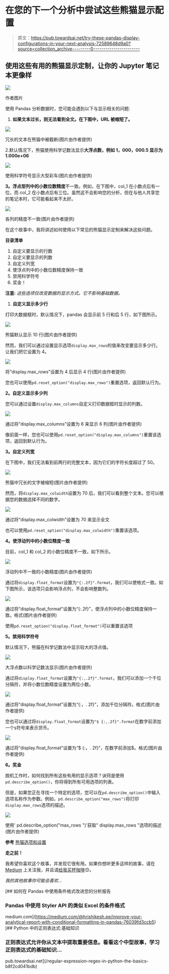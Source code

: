 # 在您的下一个分析中尝试这些熊猫显示配置

> 原文：<https://pub.towardsai.net/try-these-pandas-display-configurations-in-your-next-analysis-72589648d9a0?source=collection_archive---------0----------------------->

## 使用这些有用的熊猫显示定制，让你的 Jupyter 笔记本更像样

![](img/9a0bd540486f3d15a057afc1eae83303.png)

作者图片

使用 Pandas 分析数据时，您可能会遇到以下与显示相关的问题:

1.  **如果文本过长，则无法看到全文。在下图中，URL 被缩短了。**

![](img/bb6132229453381854cb51875774a2cd.png)

冗长的文本在熊猫中被截断(图片由作者提供)

2.默认情况下，熊猫使用科学记数法显示**大浮点数，例如 1，000，000.5 显示为 1.000e+06**

![](img/5c5544c96562b4af2899f8ea7f8b315a.png)

使用科学符号显示大型彩车(图片由作者提供)

**3。浮点型列中的小数位数精度**不一致。例如，在下图中，col_1 在小数点后有一位，而 col_2 在小数点后有三位。虽然这不会影响您的分析，但在与他人共享您的笔记本时，它可能看起来不太好。

![](img/b9d0cc3c8b03bece2d0bf727fd4c5dae.png)

各列的精度不一致(图片由作者提供)

在这个故事中，我将讲述如何使用以下常见的熊猫显示定制来解决这些问题。

**目录清单**

1.  自定义要显示的行数
2.  自定义要显示的列数
3.  自定义列宽
4.  使浮点列中的小数位数精度保持一致
5.  禁用科学符号
6.  奖金！

**注意:** *这些选项仅改变数据的显示方式。它不影响基础数据。*

1.  **自定义显示多少行**

打印大数据框时，默认情况下，pandas 会显示前 5 行和后 5 行，如下图所示。

![](img/ce9135a30fda5d59c1abd21fb7927b7f.png)

熊猫默认显示 10 行(图片由作者提供)

然而，我们可以通过设置显示选项`display.max_rows`的值来改变要显示多少行。让我们把它设置为 4。

![](img/94dfa53715b41a9f391a12efdef03b36.png)

将“display.max_rows”设置为 4 后显示 4 行(图片由作者提供)

您也可以使用`pd.reset_option("display.max_rows")`重置选项，返回默认行为。

**2。自定义显示多少列**

您可以通过设置`display.max_columns`自定义打印数据框时显示的列数。

![](img/2f49f2a21aae788b41b560e2325eaff5.png)

通过将“display.max_columns”设置为 6 来显示 6 列(图片由作者提供)

像前面一样，您也可以使用`pd.reset_option("display.max_columns")`重置该选项，返回到默认行为。

**3。自定义列宽**

在下图中，我们无法看到前两行的完整文本，因为它们的字符长度超过了 50。

![](img/c3c0b6c6e843021dd2fe47a2886e7681.png)

熊猫中冗长的文字被缩短(图片由作者提供)

然而，将`display.max_colwidth`设置为 70 后，我们可以看到整个文本。您可以根据您的数据选择不同的数字。

![](img/9f3e751d723cccacfacf4d406d9b668b.png)

通过将“display.max_colwidth”设置为 70 来显示全文

也可以使用`pd.reset_option("display.max_colwidth")`重置该选项。

**4。使浮动列中的小数位精度一致**

目前，col_1 和 col_2 的小数位精度不一致，如下所示。

![](img/898ac4ab9b1c029cb516246e1e63cc87.png)

浮动列中不一致的小数精度(图片由作者提供)

通过将`display.float_format`设置为`"{:.2f}".format`，我们可以使格式一致。如下图所示，该选项只会影响浮点列，不会影响整数列。

![](img/89a225b32e31ce3684d68d237388b340.png)

通过将“display.float_format”设置为“{:.2f}”，使浮点列中的小数位精度保持一致。格式(图片由作者提供)

使用`pd.reset_option("display.float_format")`可以重置该选项

**5。禁用科学符号**

默认情况下，熊猫在科学记数法中显示较大的浮点值。

![](img/b2213ea9da750a59f7cdd13cc4547cda.png)

大浮点数以科学记数法显示(图片由作者提供)

通过将`display.float_format`设置为`"{:,.2f}".format`，我们可以添加一个千位分隔符，并将小数位数精度设置为两位小数。

![](img/fd8f6de6a62adcd9498b33bcb69de6c0.png)

通过将“display.float_format”设置为“{:，. 2f}”，添加千位分隔符。格式(图片由作者提供)

您也可以通过将`display.float_format`设置为`"$ {:,.2f}".format`在数字前添加一个`$`符号来表示货币。

![](img/4591b57d64fa1a41d01ebc6995e5bcdc.png)

通过将“display.float_format”设置为“$ {:，. 2f}”，在数字前添加$。格式(图片由作者提供)

**6。奖金**

脱机工作时，如何找到所有这些有用的显示选项？诀窍是使用`pd.describe_option()`，你将得到所有可用选项的列表。

但是，如果您正在寻找一个特定的选项，您可以在`pd.describe_option()`中输入选项名称作为参数。例如，`pd.describe_option("max_rows")`将打印`display.max_rows`选项的描述。

![](img/e9271386a219dc2d3b29569b42bc45d9.png)

使用' pd.describe_option("max_rows ")'获取" display.max_rows "选项的描述(图片由作者提供)

**参考** [熊猫选项和设置](https://pandas.pydata.org/docs/user_guide/options.html)

**走之前！**

我希望你喜欢这个故事，并发现它很有用。如果你想听更多这样的故事，请在 [Medium](https://medium.com/@hrishikesh.pe) 上关注我，并且请[给我买杯咖啡](https://www.buymeacoffee.com/hrishikeshds)😊。

*我的其他故事你可能会喜欢…*

[](https://medium.com/@hrishikesh.pe/improve-your-analytical-report-with-conditional-formatting-in-pandas-76039fd3ccb5) [## 如何在 Pandas 中使用条件格式改进您的分析报告

### Pandas 中使用 Styler API 的类似 Excel 的条件格式

medium.com](https://medium.com/@hrishikesh.pe/improve-your-analytical-report-with-conditional-formatting-in-pandas-76039fd3ccb5) [](/regular-expression-regex-in-python-the-basics-b8f2cd041bdb) [## Python 中的正则表达式:基础知识

### 正则表达式允许你从文本中提取重要信息。看看这个中型故事，学习正则表达式的基础知识…

pub.towardsai.net](/regular-expression-regex-in-python-the-basics-b8f2cd041bdb)